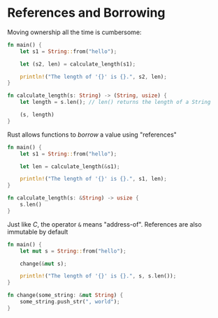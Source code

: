 # References and Borrowing

Moving ownership all the time is cumbersome:

```rust
fn main() {
    let s1 = String::from("hello");

    let (s2, len) = calculate_length(s1);

    println!("The length of '{}' is {}.", s2, len);
}

fn calculate_length(s: String) -> (String, usize) {
    let length = s.len(); // len() returns the length of a String

    (s, length)
}
```

Rust allows functions to _borrow_ a value using "references"

```rust
fn main() {
    let s1 = String::from("hello");

    let len = calculate_length(&s1);

    println!("The length of '{}' is {}.", s1, len);
}

fn calculate_length(s: &String) -> usize {
    s.len()
}
```

Just like _C_, the operator `&` means "address-of".
References are also immutable by default

```rust
fn main() {
    let mut s = String::from("hello");

    change(&mut s);

    println!("The length of '{}' is {}.", s, s.len());
}

fn change(some_string: &mut String) {
    some_string.push_str(", world");
}
```
